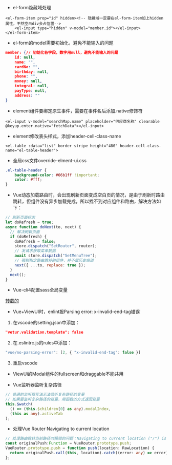 + el-form隐藏域处理
```vue
<el-form-item prop="id" hidden><!-- 隐藏域一定要在el-form-item加上hidden属性，不然空白div会占位置-->
    <el-input type="hidden" v-model="member.id"></el-input>
</el-form-item>
```
+ el-form的model需要初始化，避免不能输入的问题
```json
member: {// 初始化各字段，数字用null，避免不能输入的问题
    id: null,
    name: "",
    cardNo: "",
    birthday: null,
    phone: "",
    money: null,
    integral: null,
    payType: null,
    address: ""
}
```
+ element组件要绑定原生事件，需要在事件名后添加.native修饰符
```vue
<el-input v-model="searchMap.name" placeholder="供应商名称" clearable @keyup.enter.native="fetchData"></el-input>
```
+ element修改表头样式，添加header-cell-class-name
```vue
<el-table :data="list" border stripe height="480" header-cell-class-name="el-table-header">
```
+ 全局css文件override-elment-ui.css
```css
.el-table-header {
    background-color: #66b1ff !important;
    color: #fff;
}
```
+ Vue动态加载路由时，会出现刷新页面变成空白页的情况，是由于刷新时路由跳转，但组件没有异步加载完成，所以找不到对应组件和路由，解决方法如下：
```js
// 刷新页面标志
let doRefresh = true;
async function doNext(to, next) {
  // 解决刷新页面
  if (doRefresh) {
    doRefresh = false;
    store.dispatch("SetRouter", router);
    // 发请求获取菜单数据
    await store.dispatch("SetMenuTree");
    // 强制指定路由跳转的组件，并不留历史痕迹
    next({ ...to, replace: true });
  }
  next();
}
```
+ Vue-cli4配置sass全局变量

[转载的](https://blog.csdn.net/qq_41595903/article/details/103381055)

+ Vue+ViewUI时，enlint报Parsing error: x-invalid-end-tag错误
1. 在vscode的setting.json中添加：
```json
"vetur.validation.template": false
```
2. 在.eslintrc.js的rules中添加：
```js
"vue/no-parsing-error": [2, { "x-invalid-end-tag": false }]
```
3. 重启vscode

+ ViewUi的Modal组件的fullscreen和draggable不能共用

+ Vue监听器监听复杂路径
```ts
// 普通的监听器写法无法监听复杂路径的变量
// 如果要监听复杂路径的变量，用函数的方式返回变量
this.$watch(
  () => (this.$children[0] as any).modalIndex,
  (this as any).activeTab
);
```

+ 处理Vue Router Navigating to current location
```ts
// 处理路由跳转当前路径时报错的问题：Navigating to current location ("/") is not allowed
const originalPush:Function = VueRouter.prototype.push;
VueRouter.prototype.push = function push(location: RawLocation) {
  return originalPush.call(this, location).catch((error: any) => error);
};
```